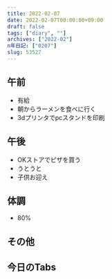 ```yaml
---
title: 2022-02-07
date: 2022-02-07T00:00:00+09:00
draft: false
tags: ["diary", ""]
archives: ["2022-02"]
n年日記: ["0207"]
slug: 53527
---
```

## 午前
- 有給
- 朝からラーメンを食べに行く
- 3dプリンタでpcスタンドを印刷
## 午後
- OKストアでピザを買う
- うとうと
- 子供お迎え
## 体調
- 80%
## その他
## 今日のTabs